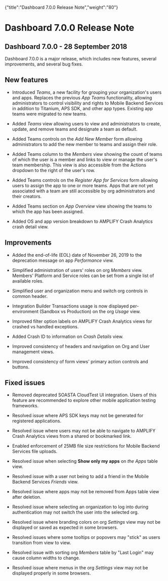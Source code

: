 {"title":"Dashboard 7.0.0 Release Note","weight":"80"} 

# Dashboard 7.0.0 Release Note

## Dashboard 7.0.0 - 28 September 2018

Dashboard 7.0.0 is a major release, which includes new features, several improvements, and several bug fixes.

## New features

*   Introduced _Teams_, a new facility for grouping your organization's users and apps. Replaces the previous _App Teams_ functionality, allowing administrators to control visibility and rights to Mobile Backend Services in addition to Titanium, APS SDK, and other app types. Existing app teams were migrated to new teams.
    
*   Added _Teams_ view allowing users to view and administrators to create, update, and remove teams and designate a team as default.
    
*   Added Teams controls on the _Add New Member_ form allowing administrators to add the new member to teams and assign their role.
    
*   Added Teams column to the _Members_ view showing the count of teams of which the user is a member and links to view or manage the user's team membership. This view is also accessible from the Actions dropdown to the right of the user's row.
    
*   Added Teams controls on the _Register App for Services_ form allowing users to assign the app to one or more teams. Apps that are not yet associated with a team are still accessible by org administrators and their creators.
    
*   Added Teams section on _App Overview_ view showing the teams to which the app has been assigned.
    
*   Added OS and app version breakdown to AMPLIFY Crash Analytics crash detail view.
    

## Improvements

*   Added the end-of-life (EOL) date of November 26, 2019 to the deprecation message on app _Performance_ view.
    
*   Simplified administration of users' roles on org _Members_ view. Members' Platform and Service roles can be set from a single list of available roles.
    
*   Simplified user and organization menu and switch org controls in common header.
    
*   Integration Builder Transactions usage is now displayed per-environment (Sandbox vs Production) on the org _Usage_ view.
    
*   Improved filter option labels on AMPLIFY Crash Analytics views for crashed vs handled exceptions.
    
*   Added Crash ID to information on _Crash Details_ view.
    
*   Improved consistency of headers and navigation on Org and User management views.
    
*   Improved consistency of form views' primary action controls and buttons.
    

## Fixed issues

*   Removed deprecated SOASTA CloudTest UI integration. Users of this feature are recommended to explore other mobile application testing frameworks.
    
*   Resolved issue where APS SDK keys may not be generated for registered applications.
    
*   Resolved issue where users may not be able to navigate to AMPLIFY Crash Analytics views from a shared or bookmarked link.
    
*   Enabled enforcement of 25MB file size restrictions for Mobile Backend Services file uploads.
    
*   Resolved issue when selecting **Show only my apps** on _the Apps_ table view.
    
*   Resolved issue with a user not being to add a friend in the Mobile Backend Services _Friends_ view.
    
*   Resolved issue where apps may not be removed from Apps table view after deletion.
    
*   Resolved issue where selecting an organization to log into during authentication may not switch the user into the selected org.
    
*   Resolved issue where branding colors on org _Settings_ view may not be displayed or saved as expected in some browsers.
    
*   Resolved issues where some tooltips or popovers may "stick" as users transition from view to view.
    
*   Resolved issue with sorting org _Members_ table by "Last Login" may cause column widths to change.
    
*   Resolved issue where menus in the org _Settings_ view may not be displayed properly in some browsers.